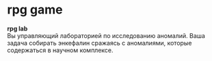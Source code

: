 # rpg game
**rpg lab**   
	Вы управляющий лабораторией по исследованию аномалий.
Ваша задача собирать энкефалин сражаясь с аномалиями, которые содержаться в научном комплексе.   
